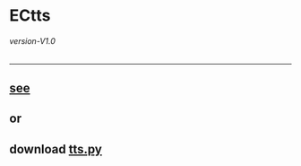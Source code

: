 # ECtts
###### *version-V1.0* 
---
## [see](https://jx06t.github.io/ECtts/)

## or

## download [**tts.py**](https://github.com/jx06T/ECtts/blob/master/tts.py)
